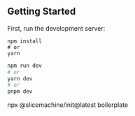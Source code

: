 ## Getting Started

First, run the development server:

```Install packages :
npm install
# or
yarn
```

```bash
npm run dev
# or
yarn dev
# or
pnpm dev
```

npx @slicemachine/init@latest boilerplate
